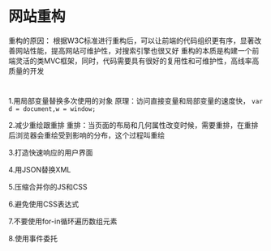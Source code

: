 # 网站重构

重构的原因：
根据W3C标准进行重构后，可以让前端的代码组织更有序，显著改善网站性能，提高网站可维护性，对搜索引擎也很又好
重构的本质是构建一个前端灵活的类MVC框架，同时，代码需要具有很好的复用性和可维护性，高线率高质量的开发
#

1.用局部变量替换多次使用的对象
原理：访问直接变量和局部变量的速度快，
`var d = document,w = window;`

2.减少重绘跟重排
重排：当页面的布局和几何属性改变时候，需要重排，在重排后浏览器会重绘受到影响的分布，这个过程叫重绘

3.打造快速响应的用户界面

4.用JSON替换XML

5.压缩合并你的JS和CSS

6.避免使用CSS表达式

7.不要使用for-in循环遍历数组元素

8.使用事件委托
